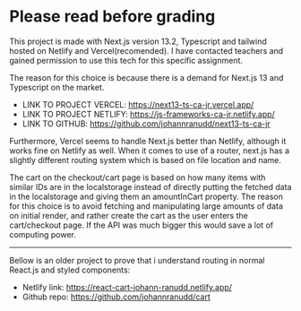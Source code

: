 # Please read before grading


This project is made with Next.js version 13.2, Typescript and tailwind hosted on Netlify and Vercel(recomended). I have contacted teachers and gained permission to use this tech for this specific assignment.

The reason for this choice is because there is a demand for Next.js 13 and Typescript on the market.

- LINK TO PROJECT VERCEL: https://next13-ts-ca-jr.vercel.app/
- LINK TO PROJECT NETLIFY: https://js-frameworks-ca-jr.netlify.app/
- LINK TO GITHUB: https://github.com/johannranudd/next13-ts-ca-jr

Furthermore, Vercel seems to handle Next.js better than Netlify, although it works fine on Netlify as well. When it comes to use of a router, next.js has a slightly different routing system which is based on file location and name. 

The cart on the checkout/cart page is based on how many items with similar IDs are in the localstorage instead of directly putting the fetched data in the localstorage and giving them an amountInCart property. The reason for this choice is to avoid fetching and manipulating large amounts of data on initial render, and rather create the cart as the user enters the cart/checkout page. If the API was much bigger this would save a lot of computing power.

-------------------------------------------------------------------------------------------------------------
Bellow is an older project to prove that i understand routing in normal React.js and styled components:

- Netlify link: https://react-cart-johann-ranudd.netlify.app/
- Github repo: https://github.com/johannranudd/cart
